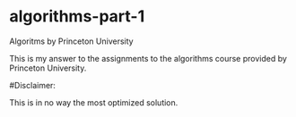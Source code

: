 # algorithms-part-1
Algoritms by Princeton University

This is my answer to the assignments to the algorithms course provided by Princeton University.

#Disclaimer:

This is in no way the most optimized solution. 
